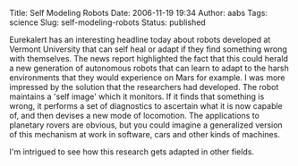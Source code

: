 Title: Self Modeling Robots
Date: 2006-11-19 19:34
Author: aabs
Tags: science
Slug: self-modeling-robots
Status: published

Eurekalert has an interesting headline today about robots developed at Vermont University that can self heal or adapt if they find something wrong with themselves. The news report highlighted the fact that this could herald a new generation of autonomous robots that can learn to adapt to the harsh environments that they would experience on Mars for example. I was more impressed by the solution that the researchers had developed. The robot maintains a 'self image' which it monitors. If it finds that something is wrong, it performs a set of diagnostics to ascertain what it is now capable of, and then devises a new mode of locomotion. The applications to planetary rovers are obvious, but you could imagine a generalized version of this mechanism at work in software, cars and other kinds of machines.

I'm intrigued to see how this research gets adapted in other fields.
